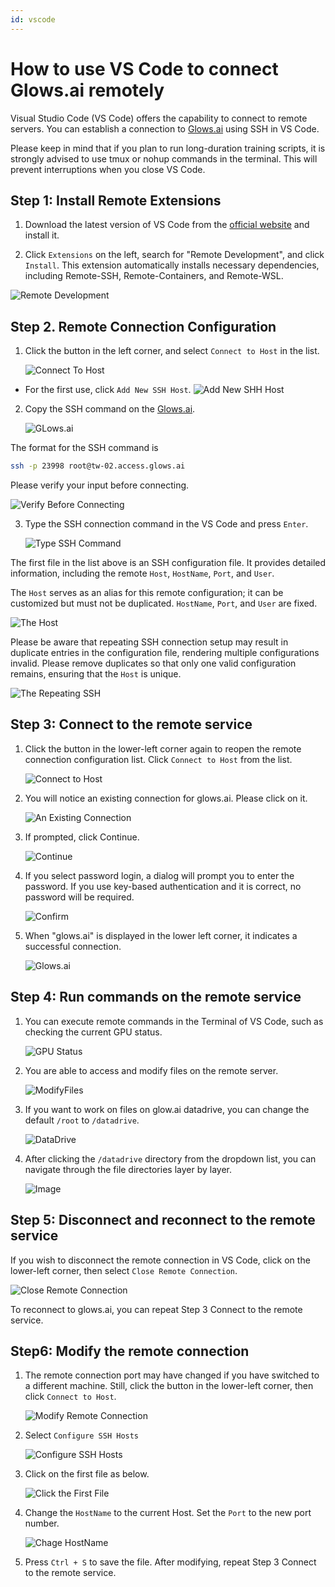 ```yaml
---
id: vscode
---
```


# How to use VS Code to connect Glows.ai remotely

Visual Studio Code (VS Code) offers the capability to connect to remote servers. You can establish a connection to [Glows.ai](https://glows.ai) using SSH in VS Code.

Please keep in mind that if you plan to run long-duration training scripts, it is strongly advised to use tmux or nohup commands in the terminal. This will prevent interruptions when you close VS Code.

## **Step 1: Install Remote Extensions**

1. Download the latest version of VS Code from the [official website](https://code.visualstudio.com/) and install it.

2. Click `Extensions` on the left, search for "Remote Development", and click `Install`.
  This extension automatically installs necessary dependencies, including Remote-SSH, Remote-Containers, and Remote-WSL.

  ![Remote Development](../tutorials-images/01.VSCode/01.RemoteDevelopment.png)

## **Step 2. Remote Connection Configuration**

1. Click the button in the left corner, and select `Connect to Host` in the list.
   
   ![Connect To Host](../tutorials-images/01.VSCode/02.Connect2Host.PNG)

- For the first use, click `Add New SSH Host`.
  ![Add New SHH Host](../tutorials-images/01.VSCode/03.AddNewSHHHost.PNG)

2. Copy the SSH command on the [Glows.ai](https://glows.ai).
   
   ![GLows.ai](../tutorials-images/01.VSCode/04.Glowsai.PNG)

  The format for the SSH command is
```bash
ssh -p 23998 root@tw-02.access.glows.ai
```
  Please verify your input before connecting.
  
  ![Verify Before Connecting](../tutorials-images/01.VSCode/05.VerifyBeforeConnecting.png)

3. Type the SSH connection command in the VS Code and press `Enter`.
   
   ![Type SSH Command](../tutorials-images/01.VSCode/06.TypeSSHCommand.png)

  The first file in the list above is an SSH configuration file. It provides detailed information, including the remote `Host`, `HostName`, `Port`, and `User`.

  The `Host` serves as an alias for this remote configuration; it can be customized but must not be duplicated. `HostName`, `Port`, and `User` are fixed.
  
  ![The Host](../tutorials-images/01.VSCode/07.TheHost.png)

  Please be aware that repeating SSH connection setup may result in duplicate entries in the configuration file, rendering multiple configurations invalid. Please remove duplicates so that only one valid configuration remains, ensuring that the `Host` is unique.
  
  ![The Repeating SSH](../tutorials-images/01.VSCode/08.TheRepeatingSSH.png)

## **Step 3: Connect to the remote service**

1. Click the button in the lower-left corner again to reopen the remote connection configuration list. Click `Connect to Host` from the list.
   
   ![Connect to Host](../tutorials-images/01.VSCode/09.Connect2Host.png)

2. You will notice an existing connection for glows.ai. Please click on it.

   ![An Existing Connection](../tutorials-images/01.VSCode/10.AnExistingConnection.png)

3. If prompted, click Continue.
   
   ![Continue](../tutorials-images/01.VSCode/11.Continue.png)

4. If you select password login, a dialog will prompt you to enter the password. If you use key-based authentication and it is correct, no password will be required.
   
   ![Confirm](../tutorials-images/01.VSCode/12.Confirm.png)

5. When "glows.ai" is displayed in the lower left corner, it indicates a successful connection.
   
   ![Glows.ai](../tutorials-images/01.VSCode/13.GLowsai.png)

## **Step 4: Run commands on the remote service**

1. You can execute remote commands in the Terminal of VS Code, such as checking the current GPU status.
   
   ![GPU Status](../tutorials-images/01.VSCode/14.GPUStatus.png)

2. You are able to access and modify files on the remote server.
   
   ![ModifyFiles](../tutorials-images/01.VSCode/15.ModifyFiles.png)

3. If you want to work on files on glow.ai datadrive, you can change the default `/root` to `/datadrive`.
   
   ![DataDrive](../tutorials-images/01.VSCode/16.DataDrive.png)

4. After clicking the `/datadrive` directory from the dropdown list, you can navigate through the file directories layer by layer.
   
   ![Image](../tutorials-images/01.VSCode/17.FileDirectories.png)

## **Step 5: Disconnect and reconnect to the remote service**

If you wish to disconnect the remote connection in VS Code, click on the lower-left corner, then select `Close Remote Connection`.

   ![Close Remote Connection](../tutorials-images/01.VSCode/18.CloseRemoteConnection.png)

To reconnect to glows.ai, you can repeat Step 3 Connect to the remote service.

## **Step6: Modify the remote connection**

1. The remote connection port may have changed if you have switched to a different machine.
   Still, click the button in the lower-left corner, then click `Connect to Host`.
   
   ![Modify Remote Connection](../tutorials-images/01.VSCode/19.ModifyRemoteConnection.png)

2. Select `Configure SSH Hosts`
   
   ![Configure SSH Hosts](../tutorials-images/01.VSCode/20.ConfigureSSHHosts.png)

3. Click on the first file as below.
   
   ![Click the First File](../tutorials-images/01.VSCode/21.TheFirstFile.png)

4. Change the `HostName` to the current Host. Set the `Port` to the new port number.
   
   ![Chage HostName](../tutorials-images/01.VSCode/22.ChageHostName.png)

5. Press `Ctrl + S` to save the file.
   After modifying, repeat Step 3 Connect to the remote service.

